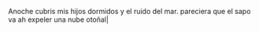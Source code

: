 Anoche cubris mis hijos dormidos y el ruido del mar. pareciera que el sapo va ah expeler una nube otoñal|
